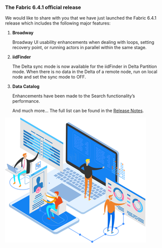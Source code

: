 ### The Fabric 6.4.1 official release

We would like to share with you that we have just launched the Fabric 6.4.1 release which includes the following major features:

1. **Broadway**

   Broadway UI usability enhancements when dealing with loops, setting recovery point, or running actors in parallel within the same stage.

2. **iidFinder**

   The Delta sync mode is now available for the iidFinder in Delta Partition mode. When there is no data in the Delta of a remote node, run on local node and set the sync mode to OFF.

3. **Data Catalog**

   Enhancements have been made to the Search functionality’s performance.  

   
   
   And much more... The full list can be found in the [Release Notes](https://support.k2view.com/Academy_6.4/Release%20Notes/V6.4/Fabric_Release%20Notes%20V6.4.1.pdf.html).

![image](images/img1.png)